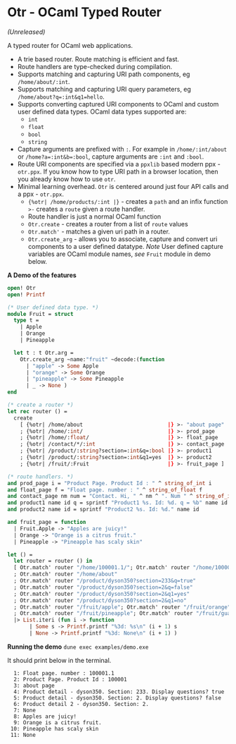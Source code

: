 # Otr - OCaml Typed Router 
*(Unreleased)*

A typed router for OCaml web applications. 

- A trie based router. Route matching is efficient and fast.
- Route handlers are type-checked during compilation.
- Supports matching and capturing URI path components, eg `/home/about/:int`.
- Supports matching and capturing URI query parameters, eg `/home/about?q=:int&q1=hello`.
- Supports converting captured URI components to OCaml and custom user defined data types. OCaml data types supported are:
  - `int`
  - `float`
  - `bool`
  - `string` 
- Capture arguments are prefixed with `:`. For example in `/home/:int/about` or `/home?a=:int&b=:bool`, capture arguments are `:int` and `:bool`.
- Route URI components are specified via a `ppxlib` based modern ppx -`otr.ppx`. If you know how to type URI path in a browser location, then you already know how to use `otr`.
- Minimal learning overhead. `Otr` is centered around just four API calls and a ppx - `otr.ppx`. 
  - `{%otr| /home/products/:int |}` - creates a `path` and an infix function `>-` creates a `route` given a route handler.
  - Route handler is just a normal OCaml function
  - `Otr.create` - creates a router from a list of `route` values
  - `Otr.match'` - matches a given uri path in a router.
  - `Otr.create_arg` - allows you to associate, capture and convert uri components to a user defined datatype. *Note* User defined capture variables are OCaml module names, *see* `Fruit` module in demo below.

__A Demo of the features__

```ocaml
open! Otr
open! Printf

(* User defined data type. *)
module Fruit = struct
  type t =
    | Apple
    | Orange
    | Pineapple

  let t : t Otr.arg =
    Otr.create_arg ~name:"fruit" ~decode:(function
      | "apple" -> Some Apple
      | "orange" -> Some Orange
      | "pineapple" -> Some Pineapple
      | _ -> None )
end

(* create a router *)
let rec router () =
  create
    [ {%otr| /home/about                           |} >- "about page"
    ; {%otr| /home/:int/                           |} >- prod_page
    ; {%otr| /home/:float/                         |} >- float_page
    ; {%otr| /contact/*/:int                       |} >- contact_page
    ; {%otr| /product/:string?section=:int&q=:bool |} >- product1
    ; {%otr| /product/:string?section=:int&q1=yes  |} >- product2
    ; {%otr| /fruit/:Fruit                         |} >- fruit_page ]

(* route handlers. *)
and prod_page i = "Product Page. Product Id : " ^ string_of_int i
and float_page f = "Float page. number : " ^ string_of_float f
and contact_page nm num = "Contact. Hi, " ^ nm ^ ". Num " ^ string_of_int num
and product1 name id q = sprintf "Product1 %s. Id: %d. q = %b" name id q
and product2 name id = sprintf "Product2 %s. Id: %d." name id

and fruit_page = function
  | Fruit.Apple -> "Apples are juicy!"
  | Orange -> "Orange is a citrus fruit."
  | Pineapple -> "Pineapple has scaly skin"

let () =
  let router = router () in
  [ Otr.match' router "/home/100001.1/"; Otr.match' router "/home/100001/"
  ; Otr.match' router "/home/about"
  ; Otr.match' router "/product/dyson350?section=233&q=true"
  ; Otr.match' router "/product/dyson350?section=2&q=false"
  ; Otr.match' router "/product/dyson350?section=2&q1=yes"
  ; Otr.match' router "/product/dyson350?section=2&q1=no"
  ; Otr.match' router "/fruit/apple"; Otr.match' router "/fruit/orange"
  ; Otr.match' router "/fruit/pineapple"; Otr.match' router "/fruit/guava" ]
  |> List.iteri (fun i -> function
       | Some s -> Printf.printf "%3d: %s\n" (i + 1) s
       | None -> Printf.printf "%3d: None\n" (i + 1) )

```
__Running the demo__
```dune exec examples/demo.exe```

It should print below in the terminal.
```
  1: Float page. number : 100001.1
  2: Product Page. Product Id : 100001
  3: about page
  4: Product detail - dyson350. Section: 233. Display questions? true
  5: Product detail - dyson350. Section: 2. Display questions? false
  6: Product detail 2 - dyson350. Section: 2.
  7: None
  8: Apples are juicy!
  9: Orange is a citrus fruit.
 10: Pineapple has scaly skin
 11: None

```
